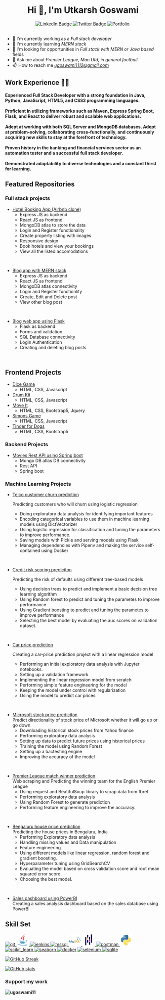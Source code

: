 <h1 align="center">Hi 👋, I'm Utkarsh Goswami</h1>
<!-- <h3 align="center">A Data Science and Machine Learning enthusiast from India, currently working as a Test Analyst in Cognizant</h3> -->
<div id="badges" align="center">
  <a href="https://www.linkedin.com/in/ugoswami11/">
    <img src="https://img.shields.io/badge/LinkedIn-blue?style=for-the-badge&logo=linkedin&logoColor=white" alt="LinkedIn Badge"/>
  </a>
  <a href="https://twitter.com/ugoswami11/">
    <img src="https://img.shields.io/badge/Twitter-blue?style=for-the-badge&logo=twitter&logoColor=white" alt="Twitter Badge"/>
  </a>
  <a href="https://ugoswami11.github.io/portfolio">
    <img src="https://static.wixstatic.com/media/809fa5_c02c7069a7f246ed986e103ade08b3d1~mv2.gif" width="100" height="40" alt="Portfolio"/>
  </a>
  <img src="https://komarev.com/ghpvc/?username=ugoswami11&style=flat-square&color=blue" alt=""/>
</div>
<br>

- 💼 I'm currently working as a *Full stack developer*
- 🌱 I'm currently learning *MERN stack*
- 🧐 I'm looking for opportunities in *Full stack with MERN or Java based* fields
- 💬 Ask me about *Premier League, Man Utd, in general football*
- 📫 How to reach me *ugoswami1112@gmail.com*

<h2><b>Work Experience 👨‍💻</b></h2>
<h4 align="left">
Experienced Full Stack Developer with a strong foundation in Java, Python, JavaScript, HTML5, and CSS3 programming languages.
<br><br>
Proficient in utilizing frameworks such as Maven, Express Spring Boot, Flask, and React to deliver robust and scalable web applications.
<br><br>
Adept at working with both SQL Server and MongoDB databases. Adept at problem-solving, collaborating cross-functionally, and continuously acquiring new skills to stay at the forefront of technology.
<br><br>
Proven history in the banking and financial services sector as an automation tester and a
successful full stack developer.
<br><br>
Demonstrated adaptability to diverse technologies and a constant thirst for learning.
</h4>


<h2><b>Featured Repositories</b></h2>

<h3>Full stack projects </h3>

- <a href="https://github.com/ugoswami11/booking-app-mern">Hotel Booking App (Airbnb clone)</a>
  - Express JS as backend
  - React JS as frontend 
  - MongoDB atlas to store the data
  - Login and Register functionality
  - Create property listing with images
  - Responsive design
  - Book hotels and view your bookings
  - View all the listed accomodations

<br>

- <a href="https://github.com/ugoswami11/mern-blog-app">Blog app with MERN stack</a>
  - Express JS as backend
  - React JS as frontend
  - MongoDB atlas connectivity
  - Login and Register functionlity
  - Create, Edit and Delete post
  - View other blog post

<br>

- <a href = "https://github.com/ugoswami11/flask-blog-website"> Blog web app using Flask </a><br>
  - Flask as backend
  - Forms and validation
  - SQL Database connectivity
  - Login Authentication
  - Creating and deleting blog posts

<br>

<h2> Frontend Projects </h2>

- <a href="https://github.com/ugoswami11/web-dev-static-websites/tree/main/Dice-Game">Dice Game</a>
  - HTML, CSS, Javascript
- <a href="https://github.com/ugoswami11/web-dev-static-websites/tree/main/Drum-Kit">Drum Kit</a>
  - HTML, CSS, Javascript 
- <a href="https://github.com/ugoswami11/web-dev-static-websites/tree/main/MoveIt">Move It</a>
  - HTML, CSS, Bootstrap5, Jquery
- <a href="https://github.com/ugoswami11/web-dev-static-websites/tree/main/Simons-Game">Simons Game</a>
  - HTML, CSS, Javascript
- <a href="https://github.com/ugoswami11/web-dev-static-websites/tree/main/TinDog">Tinder for Dogs</a>
  - HTML, CSS, Bootstrap5

<h3>Backend Projects</h3>

- <a href = "https://github.com/ugoswami11/spring-boot-movie-api"> Movies Rest API using Spring boot </a><br>
  - Mongo DB atlas DB connectivity
  - Rest API
  - Spring boot 

<h3>Machine Learning Projects</h3>

- <a href="https://github.com/ugoswami11/ml-course-bootcamp/tree/main/telco-churn-prediction">Telco customer churn prediction</a><br>

  Predicting customers who will churn using logistic regression
  -  Doing exploratory data analysis for identifying important features
  -  Encoding categorical variables to use them in machine learning models using DictVectorizer
  -  Using logistic regression for classification and tuning the parameters to improve performance.
  - Saving models with Pickle and serving models using Flask
  - Managing dependencies with Pipenv and making the service self-contained using Docker

<br>

- <a href="https://github.com/ugoswami11/ml-course-bootcamp/blob/main/notebooks/credit-risk-scoring.ipynb"> Credit risk scoring prediciton</a><br>

  Predicting the risk of defaults using different tree-based models
  - Using decision trees to predict and implement a basic decision tree learning algorithm
  - Using Random forest to predict and tuning the parametes to improve performance
  - Using Gradient boosting to predict and tuning the parametes to improve performance
  - Selecting the best model by evaluating the auc scores on validation dataset. 

<br>

- <a href="https://github.com/ugoswami11/ml-course-bootcamp/blob/main/notebooks/car-price.ipynb"> Car price prediction</a><br>

  Creating a car-price prediction project with a linear regression model
  -  Performing an initial exploratory data analysis with Jupyter notebooks.
  -  Setting up a validation framework
  -  Implementing the linear regression model from scratch
  -  Performing simple feature engineering for the model
  -  Keeping the model under control with regularization
  -  Using the model to predict car prices

<br>

- <a href="https://github.com/ugoswami11/stock-price-prediction-python">Microsoft stock price prediciton</a><br>
  Predict directionality of stock price of Microsoft whether it will go up or go down.
  - Downloading historical stock prices from Yahoo finance
  - Performing exploratory data analysis
  - Setting up data to predict future prices using historical prices
  - Training the model using Random Forest
  - Setting up a bactesting engine 
  - Improving the accuracy of the model

<br>

- <a href="https://github.com/ugoswami11/epl-match-winner-prediction"> Premier League match winner prediction</a><br>
  Web scraping and Predicting the winning team for the English Premier League
  - Using request and BeatifulSoup library to scrap data from fbref.
  - Performing exploratory data analysis
  - Using Random Forest to generate prediction
  - Performing feature engineering to improve the accuracy.

<br>

- <a href="https://github.com/ugoswami11/Bengaluru-house-price-prediction"> Bengaluru house price prediction</a><br>
  Predicting the house prices in Bengaluru, India
  - Performing Exploratory data analysis
  - Handling missing values and Data manipulation 
  - Feature engineering 
  - Using different models like linear regression, random forest and gradient boosting.
  - Hyperparameter tuning using GridSearchCV
  - Evaluating the model based on cross validation score and root mean squared error score.
  - Choosing the best model.

<br>

- <a href="https://github.com/ugoswami11/sales-dashboard-powerbi">Sales dashboard using PowerBI</a><br>
  Creating a sales analysis dashboard based on the sales database using PowerBI




<!-- <h3 align="left">Connect with me:</h3>
<p align="left">
<a href="https://twitter.com/ugoswami11" target="blank"><img align="center" src="https://raw.githubusercontent.com/rahuldkjain/github-profile-readme-generator/master/src/images/icons/Social/twitter.svg" alt="ugoswami11" height="30" width="40" /></a>
<a href="https://www.linkedin.com/in/ugoswami11"><img align="center" src="https://www.svgrepo.com/show/110195/linkedin.svg" alt="ugoswami11" height="30" width="40"/></a>
<a href="https://www.instagram.com/ugoswami11/"><img align="center" src="https://www.svgrepo.com/show/13639/instagram.svg" alt="ugoswami11" height="30" width="40"/></a>
</p> -->

<h2><b>Skill Set</b></h2>
<p align="left"> <a href="https://git-scm.com/" target="_blank" rel="noreferrer"> <img src="https://www.vectorlogo.zone/logos/git-scm/git-scm-icon.svg" alt="git" width="40" height="40"/> </a> <a href="https://www.java.com" target="_blank" rel="noreferrer"> <img src="https://raw.githubusercontent.com/devicons/devicon/master/icons/java/java-original.svg" alt="java" width="40" height="40"/> </a> <a href="https://www.jenkins.io" target="_blank" rel="noreferrer"> <img src="https://www.vectorlogo.zone/logos/jenkins/jenkins-icon.svg" alt="jenkins" width="40" height="40"/> </a> <a href="https://www.microsoft.com/en-us/sql-server" target="_blank" rel="noreferrer"> <img src="https://www.svgrepo.com/show/303229/microsoft-sql-server-logo.svg" alt="mssql" width="40" height="40"/> </a> <a href="https://www.mysql.com/" target="_blank" rel="noreferrer"> <img src="https://raw.githubusercontent.com/devicons/devicon/master/icons/mysql/mysql-original-wordmark.svg" alt="mysql" width="40" height="40"/> </a> <a href="https://pandas.pydata.org/" target="_blank" rel="noreferrer"> <img src="https://raw.githubusercontent.com/devicons/devicon/2ae2a900d2f041da66e950e4d48052658d850630/icons/pandas/pandas-original.svg" alt="pandas" width="40" height="40"/> </a> <a href="https://postman.com" target="_blank" rel="noreferrer"> <img src="https://www.vectorlogo.zone/logos/getpostman/getpostman-icon.svg" alt="postman" width="40" height="40"/> </a> <a href="https://www.python.org" target="_blank" rel="noreferrer"> <img src="https://raw.githubusercontent.com/devicons/devicon/master/icons/python/python-original.svg" alt="python" width="40" height="40"/> </a> <a href="https://scikit-learn.org/" target="_blank" rel="noreferrer"> <img src="https://upload.wikimedia.org/wikipedia/commons/0/05/Scikit_learn_logo_small.svg" alt="scikit_learn" width="40" height="40"/> </a> <a href="https://seaborn.pydata.org/" target="_blank" rel="noreferrer"> <img src="https://seaborn.pydata.org/_images/logo-mark-lightbg.svg" alt="seaborn" width="40" height="40"/> </a> 
<a href="https://www.docker.com/">
<img src="https://www.svgrepo.com/show/331370/docker.svg" alt="docker" width="40" height="40"/></a>
<a href="https://www.selenium.dev" target="_blank" rel="noreferrer"> <img src="https://raw.githubusercontent.com/detain/svg-logos/780f25886640cef088af994181646db2f6b1a3f8/svg/selenium-logo.svg" alt="selenium" width="40" height="40"/> </a> <a href="https://www.sqlite.org/" target="_blank" rel="noreferrer"> <img src="https://www.vectorlogo.zone/logos/sqlite/sqlite-icon.svg" alt="sqlite" width="40" height="40"/> </a> </p>

<!-- [![GitHub Streak](https://streak-stats.demolab.com?user=ugoswami11&theme=tokyonight)](https://git.io/streak-stats) -->

<!-- https://github-readme-streak-stats.herokuapp.com/?user=ugoswami11 -->
[![GitHub Streak](http://github-readme-streak-stats.herokuapp.com/?user=ugoswami11&theme=tokyonight)](https://git.io/streak-stats)

[![GitHub stats](https://github-readme-stats.vercel.app/api?username=ugoswami11&theme=tokyonight)](https://github.com/ugoswami11/github-readme-stats)

<h3><b>Support my work</h3>
<p><a href="https://www.buymeacoffee.com/ugoswami11"> <img align="left" src="https://cdn.buymeacoffee.com/buttons/v2/default-yellow.png" height="50" width="210" alt="ugoswami11" /></a></p><br><br>
